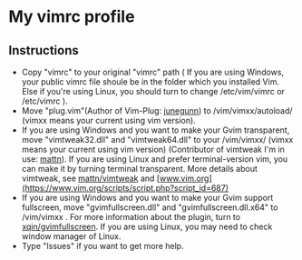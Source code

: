 # My vimrc profile

## Instructions

- Copy "vimrc" to your original "vimrc" path ( If you are using Windows, your public vimrc file shoule be in the folder which you installed Vim. Else if you're using Linux, you should turn to change /etc/vim/vimrc or /etc/vimrc ). 
- Move "plug.vim"(Author of Vim-Plug: [junegunn](https://github.com/junegunn/vim-plug)) to /vim/vimxx/autoload/ (vimxx means your current using vim version). 
- If you are using Windows and you want to make your Gvim transparent, move "vimtweak32.dll" and "vimtweak64.dll" to your /vim/vimxx/ (vimxx means your current using vim version) (Contributor of vimtweak I'm in use: [mattn](https://github.com/mattn/vimtweak)). If you are using Linux and prefer terminal-version vim, you can make it by turning terminal transparent. More details about vimtweak, see [mattn/vimtweak](https://github.com/mattn/vimtweak) and [www.vim.org](https://www.vim.org/scripts/script.php?script_id=687)
- If you are using Windows and you want to make your Gvim support fullscreen, move "gvimfullscreen.dll" and "gvimfullscreen.dll.x64" to /vim/vimxx . For more information about the plugin, turn to [xqin/gvimfullscreen](https://github.com/xqin/gvimfullscreen). If you are using Linux, you may need to check window manager of Linux. 
- Type "Issues" if you want to get more help. 
